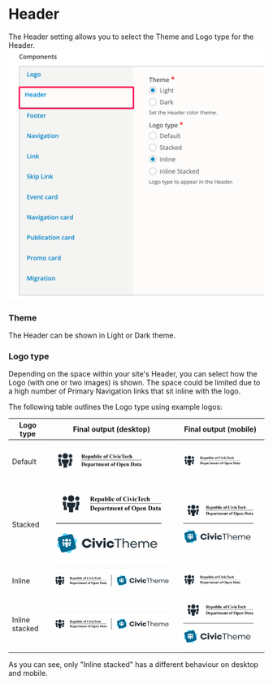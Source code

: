 # Header

The Header setting allows you to select the Theme and Logo type for the Header.\
<img src="../.gitbook/assets/bc69a940-5fc9-4a6f-bbd1-0b68d7714478.png" alt="" data-size="original">

### Theme

The Header can be shown in Light or Dark theme.

### Logo type <a href="#header-logotype" id="header-logotype"></a>

Depending on the space within your site's Header, you can select how the Logo (with one or two images) is shown. The space could be limited due to a high number of Primary Navigation links that sit inline with the logo.

The following table outlines the Logo type using example logos:

| **Logo type**  | **Final output (desktop)**             | **Final output (mobile)**              |
| -------------- | -------------------------------------- | -------------------------------------- |
| Default        | ![](../.gitbook/assets/2642903128.png) | ![](../.gitbook/assets/2642903128.png) |
| Stacked        | ![](../.gitbook/assets/2643329071.png) | ![](../.gitbook/assets/2643329071.png) |
| Inline         | ![](../.gitbook/assets/2642640970.png) | ![](../.gitbook/assets/2642903128.png) |
| Inline stacked | ![](../.gitbook/assets/2643329079.png) | ![](../.gitbook/assets/2643329071.png) |

As you can see, only "Inline stacked" has a different behaviour on desktop and mobile.
